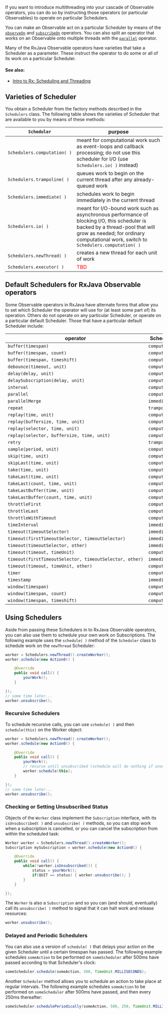 If you want to introduce multithreading into your cascade of Observable operators, you can do so by instructing those operators (or particular Observables) to operate on particular Schedulers.

You can make an Observable act on a particular Scheduler by means of the <a href="https://github.com/Netflix/RxJava/wiki/Observable-Utility-Operators#wiki-observeon">`observeOn`</a> and <a href="https://github.com/Netflix/RxJava/wiki/Observable-Utility-Operators#wiki-subscribeon">`subscribeOn`</a> operators. You can also split an operator that works on an Observable onto multiple threads with the <a href="https://github.com/Netflix/RxJava/wiki/Observable-Utility-Operators#wiki-parallel">`parallel`</a> operator.

Many of the RxJava Observable operators have varieties that take a Scheduler as a parameter. These instruct the operator to do some or all of its work on a particular Scheduler.

#### See also:
* <a href="http://www.introtorx.com/Content/v1.0.10621.0/15_SchedulingAndThreading.html">Intro to Rx: Scheduling and Threading</a>

## Varieties of Scheduler

You obtain a Scheduler from the factory methods described in the `Schedulers` class. The following table shows the varieties of Scheduler that are available to you by means of these methods:

<table>
 <thead>
  <tr><th><code>Scheduler</cote></th><th>purpose</th></tr>
 </thead>
 <tbody>
  <tr><td><code>Schedulers.computation(&#8239;)</code></td><td>meant for computational work such as event-loops and callback processing; do not use this scheduler for I/O (use <code>Schedulers.io(&#8239;)</code> instead)</td></tr>
  <tr><td><code>Schedulers.trampoline(&#8239;)</code></td><td>queues work to begin on the current thread after any already-queued work</td></tr>
  <tr><td><code>Schedulers.immediate(&#8239;)</code></td><td>schedules work to begin immediately in the current thread</td></tr>
  <tr><td><code>Schedulers.io(&#8239;)</code></td><td>meant for I/O-bound work such as asynchronous performance of blocking I/O, this scheduler is backed by a thread-pool that will grow as needed; for ordinary computational work, switch to <code>Schedulers.computation(&#8239;)</code></td></tr>
  <tr><td><code>Schedulers.newThread(&#8239;)</code></td><td>creates a new thread for each unit of work</td></tr>
  <tr><td><code>Schedulers.executor(&#8239;)</code></td><td><span style="color:#f00;">TBD</span></td></tr>
 </tbody>
</table>

## Default Schedulers for RxJava Observable operators

Some Observable operators in RxJava have alternate forms that allow you to set which Scheduler the operator will use for (at least some part of) its operation. Others do not operate on any particular Scheduler, or operate on a particular default Scheduler. Those that have a particular default Scheduler include:

<table>
 <thead>
  <tr><th>operator</th><th>Scheduler</th></tr>
 </thead>
 <tbody>
  <tr><td><code>buffer(timespan)</code></td><td><code>computation</code></td></tr>
  <tr><td><code>buffer(timespan,&#8239;count)</code></td><td><code>computation</code></td></tr>
  <tr><td><code>buffer(timespan,&#8239;timeshift)</code></td><td><code>computation</code></td></tr>
  <tr><td><code>debounce(timeout,&#8239;unit)</code></td><td><code>computation</code></td></tr>
  <tr><td><code>delay(delay,&#8239;unit)</code></td><td><code>computation</code></td></tr>
  <tr><td><code>delaySubscription(delay,&#8239;unit)</code></td><td><code>computation</code></td></tr>
  <tr><td><code>interval</code></td><td><code>computation</code></td></tr>
  <tr><td><code>parallel</code></td><td><code>computation</code></td></tr>
  <tr><td><code>parallelMerge</code></td><td><code>immediate</code></td></tr>
  <tr><td><code>repeat</code></td><td><code>trampoline</code></td></tr>
  <tr><td><code>replay(time,&#8239;unit)</code></td><td><code>computation</code></td></tr>
  <tr><td><code>replay(buffersize,&#8239;time,&#8239;unit)</code></td><td><code>computation</code></td></tr>
  <tr><td><code>replay(selector,&#8239;time,&#8239;unit)</code></td><td><code>computation</code></td></tr>
  <tr><td><code>replay(selector,&#8239;buffersize,&#8239;time,&#8239;unit)</code></td><td><code>computation</code></td></tr>
  <tr><td><code>retry</code></td><td><code>trampoline</code></td></tr>
  <tr><td><code>sample(period,&#8239;unit)</code></td><td><code>computation</code></td></tr>
  <tr><td><code>skip(time,&#8239;unit)</code></td><td><code>computation</code></td></tr>
  <tr><td><code>skipLast(time,&#8239;unit)</code></td><td><code>computation</code></td></tr>
  <tr><td><code>take(time,&#8239;unit)</code></td><td><code>computation</code></td></tr>
  <tr><td><code>takeLast(time,&#8239;unit)</code></td><td><code>computation</code></td></tr>
  <tr><td><code>takeLast(count,&#8239;time,&#8239;unit)</code></td><td><code>computation</code></td></tr>
  <tr><td><code>takeLastBuffer(time,&#8239;unit)</code></td><td><code>computation</code></td></tr>
  <tr><td><code>takeLastBuffer(count,&#8239;time,&#8239;unit)</code></td><td><code>computation</code></td></tr>
  <tr><td><code>throttleFirst</code></td><td><code>computation</code></td></tr>
  <tr><td><code>throttleLast</code></td><td><code>computation</code></td></tr>
  <tr><td><code>throttleWithTimeout</code></td><td><code>computation</code></td></tr>
  <tr><td><code>timeInterval</code></td><td><code>immediate</code></td></tr>
  <tr><td><code>timeout(timeoutSelector)</code></td><td><code>immediate</code></td></tr>
  <tr><td><code>timeout(firstTimeoutSelector,&#8239;timeoutSelector)</code></td><td><code>immediate</code></td></tr>
  <tr><td><code>timeout(timeoutSelector,&#8239;other)</code></td><td><code>immediate</code></td></tr>
  <tr><td><code>timeout(timeout,&#8239;timeUnit)</code></td><td><code>computation</code></td></tr>
  <tr><td><code>timeout(firstTimeoutSelector,&#8239;timeoutSelector,&#8239;other)</code></td><td><code>immediate</code></td></tr>
  <tr><td><code>timeout(timeout,&#8239;timeUnit,&#8239;other)</code></td><td><code>computation</code></td></tr>
  <tr><td><code>timer</code></td><td><code>computation</code></td></tr>
  <tr><td><code>timestamp</code></td><td><code>immediate</code></td></tr>
  <tr><td><code>window(timespan)</code></td><td><code>computation</code></td></tr>
  <tr><td><code>window(timespan,&#8239;count)</code></td><td><code>computation</code></td></tr>
  <tr><td><code>window(timespan,&#8239;timeshift)</code></td><td><code>computation</code></td></tr>
 </tbody>
</table>

## Using Schedulers

Aside from passing these Schedulers in to RxJava Observable operators, you can also use them to schedule your own work on Subscriptions. The following example uses the `schedule( )` method of the `Scheduler` class to schedule work on the `newThread` Scheduler:

```java
worker = Schedulers.newThread().createWorker();
worker.schedule(new Action0() {

    @Override
    public void call() {
        yourWork();
    }

});
// some time later...
worker.unsubscribe();
```
### Recursive Schedulers
To schedule recursive calls, you can use `schedule( )` and then `schedule(this)` on the Worker object:
```java
worker = Schedulers.newThread().createWorker();
worker.schedule(new Action0() {

    @Override
    public void call() {
        yourWork();
        // recurse until unsubscribed (schedule will do nothing if unsubscribed)
        worker.schedule(this);
    }

});
// some time later...
worker.unsubscribe();
```

### Checking or Setting Unsubscribed Status
Objects of the `Worker` class implement the `Subscription` interface, with its `isUnsubscribed( )` and `unsubscribe( )` methods, so you can stop work when a subscription is cancelled, or you can cancel the subscription from within the scheduled task:
```java
Worker worker = Schedulers.newThread().createWorker();
Subscription mySubscription = worker.schedule(new Action0() {

    @Override
    public void call() {
        while(!worker.isUnsubscribed()) {
            status = yourWork();
            if(QUIT == status) { worker.unsubscribe(); }
        }
    }

});
```
The `Worker` is also a `Subscription` and so you can (and should, eventually) call its `unsubscribe( )` method to signal that it can halt work and release resources:
```java
worker.unsubscribe();
```

### Delayed and Periodic Schedulers
You can also use a version of `schedule( )` that delays your action on the given Scheduler until a certain timespan has passed. The following example schedules `someAction` to be performed on `someScheduler` after 500ms have passed according to that Scheduler's clock:
```java
someScheduler.schedule(someAction, 500, TimeUnit.MILLISECONDS);
```
Another `Scheduler` method allows you to schedule an action to take place at regular intervals. The following example schedules `someAction` to be performed on `someScheduler` after 500ms have passed, and then every 250ms thereafter:
```java
someScheduler.schedulePeriodically(someAction, 500, 250, TimeUnit.MILLISECONDS);
```